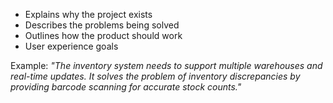 - Explains why the project exists
- Describes the problems being solved
- Outlines how the product should work
- User experience goals

Example: *"The inventory system needs to support multiple warehouses and real-time updates. It solves the problem of inventory discrepancies by providing barcode scanning for accurate stock counts."*